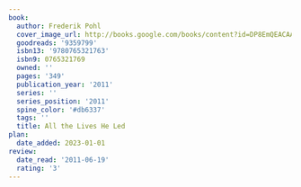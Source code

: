 ```yaml
---
book:
  author: Frederik Pohl
  cover_image_url: http://books.google.com/books/content?id=DP8EmQEACAAJ&printsec=frontcover&img=1&zoom=1&source=gbs_api
  goodreads: '9359799'
  isbn13: '9780765321763'
  isbn9: 0765321769
  owned: ''
  pages: '349'
  publication_year: '2011'
  series: ''
  series_position: '2011'
  spine_color: '#db6337'
  tags: ''
  title: All the Lives He Led
plan:
  date_added: 2023-01-01
review:
  date_read: '2011-06-19'
  rating: '3'
---
```

